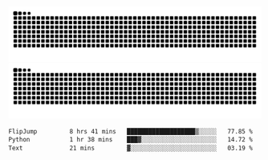 ![Snake Animation](https://raw.githubusercontent.com/tomhea/tomhea/output/github-contribution-grid-snake-dark.svg#gh-dark-mode-only)
![Snake Animation](https://raw.githubusercontent.com/tomhea/tomhea/output/github-contribution-grid-snake.svg#gh-light-mode-only)

<p></p>

<!--START_SECTION:waka-->

```txt
FlipJump         8 hrs 41 mins   ███████████████████▒░░░░░   77.85 %
Python           1 hr 38 mins    ███▓░░░░░░░░░░░░░░░░░░░░░   14.72 %
Text             21 mins         ▓░░░░░░░░░░░░░░░░░░░░░░░░   03.19 %
```

<!--END_SECTION:waka-->
